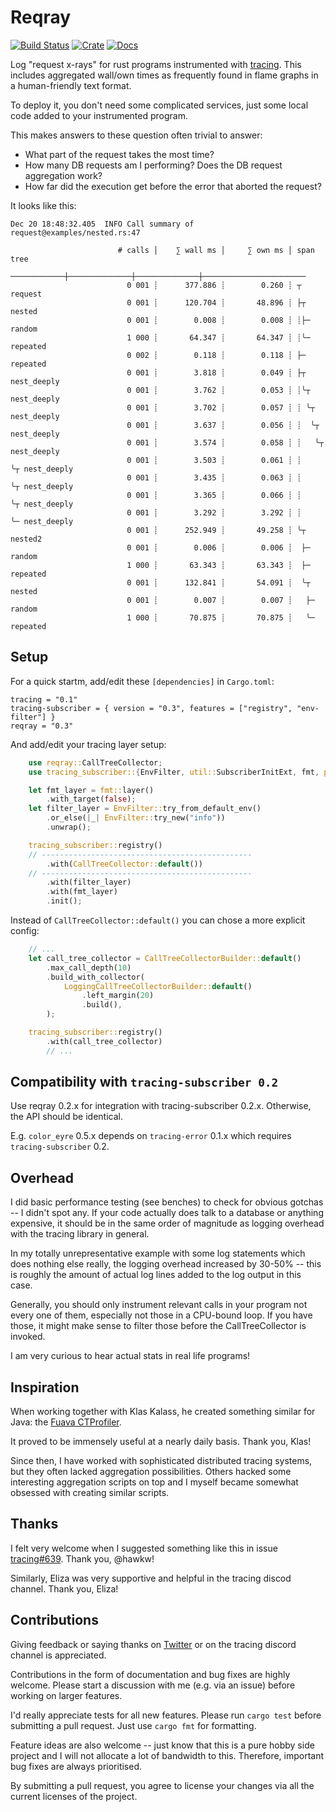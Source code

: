 # Reqray

[![Build Status](https://api.travis-ci.com/kolloch/reqray.svg?branch=main&status=started)](https://travis-ci.com/kolloch/reqray)
[![Crate](https://img.shields.io/crates/v/reqray.svg)](https://crates.io/crates/reqray)
[![Docs](https://docs.rs/reqray/badge.svg)](https://docs.rs/reqray)

Log "request x-rays" for rust programs instrumented with [tracing](https://github.com/tokio-rs/tracing). This
includes aggregated wall/own times as frequently found in flame graphs in a human-friendly text format.

To deploy it, you don't need some complicated services, just some local code added to your instrumented program.

This makes answers to these question often trivial to answer:

* What part of the request takes the most time?
* How many DB requests am I performing? Does the DB request aggregation work?
* How far did the execution get before the error that aborted the request?

It looks like this:

```
Dec 20 18:48:32.405  INFO Call summary of request@examples/nested.rs:47

                        # calls │    ∑ wall ms │     ∑ own ms │ span tree
                    ────────────┼──────────────┼──────────────┼───────────────────────
                          0 001 ┊      377.886 ┊        0.260 ┊ ┬ request
                          0 001 ┊      120.704 ┊       48.896 ┊ ├┬ nested
                          0 001 ┊        0.008 ┊        0.008 ┊ ┊├─ random
                          1 000 ┊       64.347 ┊       64.347 ┊ ┊╰─ repeated
                          0 002 ┊        0.118 ┊        0.118 ┊ ├─ repeated
                          0 001 ┊        3.818 ┊        0.049 ┊ ├┬ nest_deeply
                          0 001 ┊        3.762 ┊        0.053 ┊ ┊╰┬ nest_deeply
                          0 001 ┊        3.702 ┊        0.057 ┊ ┊ ╰┬ nest_deeply
                          0 001 ┊        3.637 ┊        0.056 ┊ ┊  ╰┬ nest_deeply
                          0 001 ┊        3.574 ┊        0.058 ┊ ┊   ╰┬ nest_deeply
                          0 001 ┊        3.503 ┊        0.061 ┊ ┊    ╰┬ nest_deeply
                          0 001 ┊        3.435 ┊        0.063 ┊ ┊     ╰┬ nest_deeply
                          0 001 ┊        3.365 ┊        0.066 ┊ ┊      ╰┬ nest_deeply
                          0 001 ┊        3.292 ┊        3.292 ┊ ┊       ╰─ nest_deeply
                          0 001 ┊      252.949 ┊       49.258 ┊ ╰┬ nested2
                          0 001 ┊        0.006 ┊        0.006 ┊  ├─ random
                          1 000 ┊       63.343 ┊       63.343 ┊  ├─ repeated
                          0 001 ┊      132.841 ┊       54.091 ┊  ╰┬ nested
                          0 001 ┊        0.007 ┊        0.007 ┊   ├─ random
                          1 000 ┊       70.875 ┊       70.875 ┊   ╰─ repeated

```

## Setup

For a quick startm, add/edit these `[dependencies]` in `Cargo.toml`:

```
tracing = "0.1"
tracing-subscriber = { version = "0.3", features = ["registry", "env-filter"] }
reqray = "0.3"
```

And add/edit your tracing layer setup:

```rust
    use reqray::CallTreeCollector;
    use tracing_subscriber::{EnvFilter, util::SubscriberInitExt, fmt, prelude::*};

    let fmt_layer = fmt::layer()
        .with_target(false);
    let filter_layer = EnvFilter::try_from_default_env()
        .or_else(|_| EnvFilter::try_new("info"))
        .unwrap();

    tracing_subscriber::registry()
    // -----------------------------------------------
        .with(CallTreeCollector::default())
    // -----------------------------------------------
        .with(filter_layer)
        .with(fmt_layer)
        .init();
```

Instead of `CallTreeCollector::default()` you can chose a more explicit config:

```rust
    // ...
    let call_tree_collector = CallTreeCollectorBuilder::default()
        .max_call_depth(10)
        .build_with_collector(
            LoggingCallTreeCollectorBuilder::default()
                .left_margin(20)
                .build(),
        );

    tracing_subscriber::registry()
        .with(call_tree_collector)
        // ...
```

## Compatibility with `tracing-subscriber 0.2`

Use reqray 0.2.x for integration with tracing-subscriber 0.2.x. Otherwise, the API
should be identical.

E.g. `color_eyre` 0.5.x depends on `tracing-error` 0.1.x which requires `tracing-subscriber` 0.2. 

## Overhead

I did basic performance testing (see benches) to check for obvious gotchas
-- I didn't spot any. If your code actually does talk to a database
or anything expensive, it should be in the same order of magnitude as logging
overhead with the tracing library in general.

In my totally unrepresentative example with some log statements which does
nothing else really, the logging overhead increased by 30-50% -- this is roughly
the amount of actual log lines added to the log output in this case.

Generally, you should only instrument relevant calls in your program not every
one of them, especially not those in a CPU-bound loop. If you have those,
it might make sense to filter those before the CallTreeCollector is invoked.

I am very curious to hear actual stats in real life programs!

## Inspiration

When working together with Klas Kalass, he created something similar for Java:
the [Fuava CTProfiler](https://github.com/freiheit-com/fuava_ctprofiler).

It proved to be immensely useful at a nearly daily basis. Thank you, Klas!

Since then, I have worked with sophisticated distributed tracing systems,
but they often lacked aggregation possibilities. Others hacked some interesting
aggregation scripts on top and I myself became somewhat obsessed with creating
similar scripts.

## Thanks

I felt very welcome when I suggested something like this in issue
[tracing#639](https://github.com/tokio-rs/tracing/issues/639). Thank you, @hawkw!

Similarly, Eliza was very supportive and helpful in the tracing discod channel.
Thank you, Eliza!

## Contributions

Giving feedback or saying thanks on [Twitter](https://twitter.com/pkolloch) or
on the tracing discord channel is appreciated.

Contributions in the form of documentation and bug fixes are highly welcome.
Please start a discussion with me (e.g. via an issue) before working on larger
features.

I'd really appreciate tests for all new features. Please run `cargo test`
before submitting a pull request. Just use `cargo fmt` for formatting.

Feature ideas are also welcome -- just know that this is a pure hobby side
project and I will not allocate a lot of bandwidth to this. Therefore, important
bug fixes are always prioritised.

By submitting a pull request, you agree to license your changes via all the
current licenses of the project.
